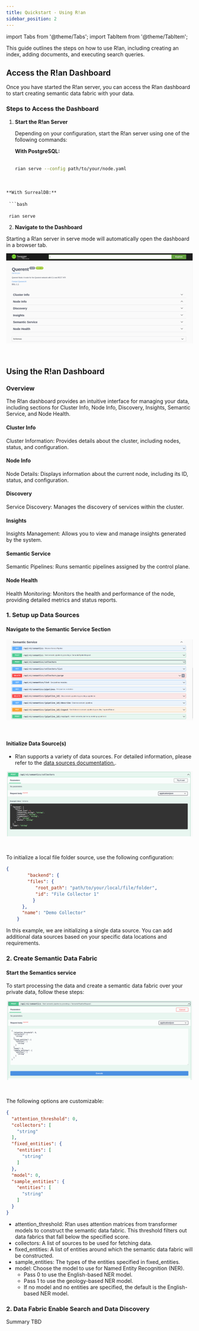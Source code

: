 ```yaml
---
title: Quickstart - Using R!an
sidebar_position: 2
---
```


import Tabs from '@theme/Tabs';
import TabItem from '@theme/TabItem';

This guide outlines the steps on how to use R!an, including creating an index, adding documents, and executing search queries.

## Access the R!an Dashboard

Once you have started the R!an server, you can access the R!an dashboard to start creating semantic data fabric with your data.

### Steps to Access the Dashboard

1. **Start the R!an Server**

   Depending on your configuration, start the R!an server using one of the following commands:

   **With PostgreSQL:**

   ```bash
   
   rian serve --config path/to/your/node.yaml
  
  ```

  **With SurrealDB:**

   ```bash
   
   rian serve
  
  ```
2. **Navigate to the Dashboard**

  Starting a R!an server in serve mode will automatically open the dashboard in a browser tab.

  ![r!an dashboard](../assets/get-started/r!an_dashboard.png)

<br>

## Using the R!an Dashboard

### Overview
The R!an dashboard provides an intuitive interface for managing your data, including sections for Cluster Info, Node Info, Discovery, Insights, Semantic Service, and Node Health.

#### Cluster Info
Cluster Information: Provides details about the cluster, including nodes, status, and configuration.

#### Node Info
Node Details: Displays information about the current node, including its ID, status, and configuration.

#### Discovery
Service Discovery: Manages the discovery of services within the cluster.

#### Insights
Insights Management: Allows you to view and manage insights generated by the system.

#### Semantic Service
Semantic Pipelines: Runs semantic pipelines assigned by the control plane.

#### Node Health
Health Monitoring: Monitors the health and performance of the node, providing detailed metrics and status reports.

### 1. Setup up Data Sources

#### Navigate to the Semantic Service Section

![r!an dashboard](../assets/get-started/semantic_service.png)

<br>

#### Initialize Data Source(s)

- R!an supports a variety of data sources. For detailed information, please refer to the [data sources documentation.](..//guides/data_sources.md).

![r!an dashboard](../assets/get-started/collector_initialize.png)

<br>

To initialize a local file folder source, use the following configuration:

```json
{
        "backend": {
        "files": {
           "root_path": "path/to/your/local/file/folder",
           "id": "File Collector 1"
          }
      },
      "name": "Demo Collector"
    }
```

In this example, we are initializing a single data source. You can add additional data sources based on your specific data locations and requirements.


### 2. Create Semantic Data Fabric

#### Start the Semantics service

To start processing the data and create a semantic data fabric over your private data, follow these steps:


![Semantic Data Fabric api](../assets/get-started/semantic_api.png)

<br>


The following options are customizable:

```json
{
  "attention_threshold": 0,
  "collectors": [
    "string"
  ],
  "fixed_entities": {
    "entities": [
      "string"
    ]
  },
  "model": 0,
  "sample_entities": {
    "entities": [
      "string"
    ]
  }
}

  ```
- attention_threshold: R!an uses attention matrices from transformer models to construct the semantic data fabric. This threshold filters out data fabrics that fall below the specified score.  
- collectors: A list of sources to be used for fetching data.
- fixed_entities: A list of entities around which the semantic data fabric will be constructed.
- sample_entities: The types of the entities specified in fixed_entities.
- model: Choose the model to use for Named Entity Recognition (NER).
  - Pass 0 to use the English-based NER model.
  - Pass 1 to use the geology-based NER model.
  - If no model and no entities are specified, the default is the English-based NER model.


### 2. Data Fabric Enable Search and Data Discovery



Summary
TBD
